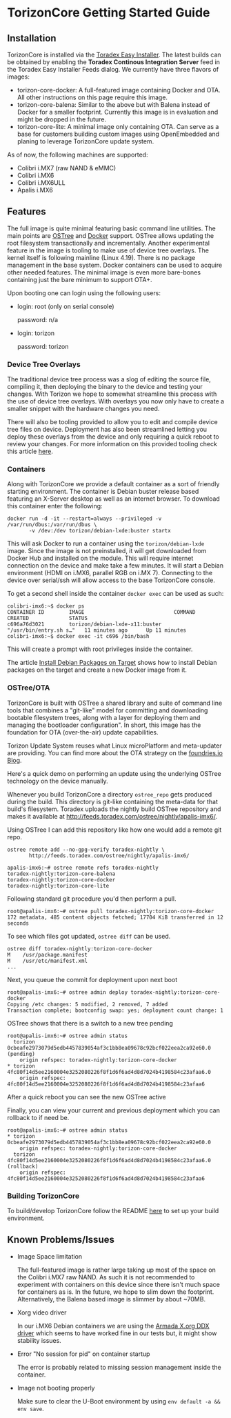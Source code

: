 # TorizonCore Getting Started Guide

## Installation

TorizonCore is installed via the [Toradex Easy Installer](https://developer.toradex.com/software/toradex-easy-installer). The latest builds can be obtained by enabling the **Toradex Continous Integration Server** feed in the Toradex Easy Installer Feeds dialog. We currently have three flavors of images:

* torizon-core-docker: A full-featured image containing Docker and OTA. All other instructions on this page require this image.
* torizon-core-balena: Similar to the above but with Balena instead of Docker for a smaller footprint. Currently this image is in evaluation and might be dropped in the future.
* torizon-core-lite: A minimal image only containing OTA. Can serve as a base for customers building custom images using OpenEmbedded and planing to leverage TorizonCore update system.

As of now, the following machines are supported:
* Colibri i.MX7 (raw NAND & eMMC)
* Colibri i.MX6
* Colibri i.MX6ULL
* Apalis i.MX6

## Features

The full image is quite minimal featuring basic command line utilities. The main points are [OSTree](https://ostree.readthedocs.io/en/latest/) and [Docker](https://www.docker.com/) support. OSTree allows updating the root filesystem transactionally and incrementally. Another experimental feature in the image is tooling to make use of device tree overlays. The kernel itself is following mainline (Linux 4.19). There is no package management in the base system. Docker containers can be used to acquire other needed features. The minimal image is even more bare-bones containing just the bare minimum to support OTA+.

Upon booting one can login using the following users:
* login: root (only on serial console)

  password: n/a

* login: torizon

  password: torizon

### Device Tree Overlays

The traditional device tree process was a slog of editing the source file, compiling it, then deploying the binary to the device and testing your changes. With Torizon we hope to somewhat streamline this process with the use of device tree overlays. With overlays you now only have to create a smaller snippet with the hardware changes you need.

There will also be tooling provided to allow you to edit and compile device tree files on device. Deployment has also been streamlined letting you deploy these overlays from the device and only requiring a quick reboot to review your changes. For more information on this provided tooling check this article [here](docs/device-tree-and-overlays.md).

### Containers

Along with TorizonCore we provide a default container as a sort of friendly starting environment. The container is Debian buster release based featuring an X-Server desktop as well as an internet browser. To download this container enter the following:
  
```
docker run -d -it --restart=always --privileged -v /var/run/dbus:/var/run/dbus \
       -v /dev:/dev torizon/debian-lxde:buster startx
```

This will ask Docker to run a container using the `torizon/debian-lxde` image. Since the image is not preinstalled, it will get downloaded from Docker Hub and installed on the module. This will require internet connection on the device and make take a few minutes. It will start a Debian environment (HDMI on i.MX6, parallel RGB on i.MX 7). Connecting to the device over serial/ssh will allow access to the base TorizonCore console.

To get a second shell inside the container `docker exec` can be used as such:

```
colibri-imx6:~$ docker ps
CONTAINER ID        IMAGE                             COMMAND                  CREATED             STATUS
c696a76d3021        torizon/debian-lxde-x11:buster    "/usr/bin/entry.sh s…"   11 minutes ago      Up 11 minutes
colibri-imx6:~$ docker exec -it c696 /bin/bash
```

This will create a prompt with root privileges inside the container.

The article [Install Debian Packages on Target](docs/install-debian-packages-on-target.md) shows how to install Debian packages on the target and create a new Docker image from it.

### OSTree/OTA

TorizonCore is built with OSTree a shared library and suite of command line tools that combines a "git-like" model for committing and downloading bootable filesystem trees, along with a layer for deploying them and managing the bootloader configuration". In short, this image has the foundation for OTA (over-the-air) update capabilities.

Torizon Update System reuses what Linux microPlatform and meta-updater are providing. You can find more about the OTA strategy on the [foundries.io Blog](https://foundries.io/insights/2018/05/25/ota-part-1/).

Here's a quick demo on performing an update using the underlying OSTree technology on the device manually.

Whenever you build TorizonCore a directory `ostree_repo` gets produced during the build. This directory is git-like containing the meta-data for that build's filesystem. Toradex uploads the nightly build OSTree repository and makes it available at http://feeds.toradex.com/ostree/nightly/apalis-imx6/.

Using OSTree I can add this repository like how one would add a remote git repo.
```
ostree remote add --no-gpg-verify toradex-nightly \
       http://feeds.toradex.com/ostree/nightly/apalis-imx6/

```

```
apalis-imx6:~# ostree remote refs toradex-nightly
toradex-nightly:torizon-core-balena
toradex-nightly:torizon-core-docker
toradex-nightly:torizon-core-lite
```

Following standard git procedure you'd then perform a pull.
```
root@apalis-imx6:~# ostree pull toradex-nightly:torizon-core-docker
172 metadata, 485 content objects fetched; 17704 KiB transferred in 12 seconds 
```

To see which files got updated, `ostree diff` can be used.
```
ostree diff toradex-nightly:torizon-core-docker
M    /usr/package.manifest
M    /usr/etc/manifest.xml
...
```

Next, you queue the commit for deployment upon next boot
```
root@apalis-imx6:~# ostree admin deploy toradex-nightly:torizon-core-docker
Copying /etc changes: 5 modified, 2 removed, 7 added
Transaction complete; bootconfig swap: yes; deployment count change: 1
```

OSTree shows that there is a switch to a new tree pending
```
root@apalis-imx6:~# ostree admin status
  torizon 0cbeafe2973079d5edb4457839054af3c1bb8ea09678c92bcf022eea2ca92e60.0 (pending)
    origin refspec: toradex-nightly:torizon-core-docker
* torizon 4fc80f14d5ee2160004e3252080226f8f1d6f6ad4d8d7024b4198584c23afaa6.0
    origin refspec: 4fc80f14d5ee2160004e3252080226f8f1d6f6ad4d8d7024b4198584c23afaa6
```

After a quick reboot you can see the new OSTree active

Finally, you can view your current and previous deployment which you can rollback to if need be.
```
root@apalis-imx6:~# ostree admin status
* torizon 0cbeafe2973079d5edb4457839054af3c1bb8ea09678c92bcf022eea2ca92e60.0
    origin refspec: toradex-nightly:torizon-core-docker
  torizon 4fc80f14d5ee2160004e3252080226f8f1d6f6ad4d8d7024b4198584c23afaa6.0 (rollback)
    origin refspec: 4fc80f14d5ee2160004e3252080226f8f1d6f6ad4d8d7024b4198584c23afaa6
```

### Building TorizonCore

To build/develop TorizonCore follow the README [here](docs/building-torizon.md) to set up your build environment.


## Known Problems/Issues

* Image Space limitation

  The full-featured image is rather large taking up most of the space on the Colibri i.MX7 raw NAND. As such it is not recommended to experiment with containers on this device since there isn't much space for containers as is. In the future, we hope to slim down the footprint. Alternatively, the Balena based image is slimmer by about ~70MB.

* Xorg video driver

  In our i.MX6 Debian containers we are using the [Armada X.org DDX driver](http://git.arm.linux.org.uk/cgit/xf86-video-armada.git/) which seems to have worked fine in our tests but, it might show stability issues.

 
* Error "No session for pid" on container startup

   The error is probably related to missing session management inside the container.

* Image not booting properly

   Make sure to clear the U-Boot environment by using `env default -a && env save`.
